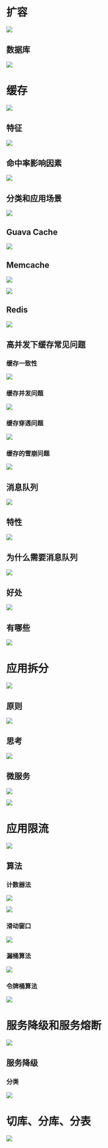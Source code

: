 # 扩容

![](image/Pasted%20image%2020220213214152.png)

## 数据库

![](image/Pasted%20image%2020220213214312.png)

# 缓存

![](image/Pasted%20image%2020220213214538.png)

## 特征

![](image/Pasted%20image%2020220213214625.png)

## 命中率影响因素

![](image/Pasted%20image%2020220213214738.png)

## 分类和应用场景

![](image/Pasted%20image%2020220213214752.png)

## Guava Cache

![](image/Pasted%20image%2020220213214846.png)

## Memcache

![](image/Pasted%20image%2020220213214950.png)

![](image/Pasted%20image%2020220213215123.png)

## Redis

![](image/Pasted%20image%2020220213215356.png)
## 高并发下缓存常见问题

### 缓存一致性

![](image/Pasted%20image%2020220213215746.png)

### 缓存并发问题

![](image/Pasted%20image%2020220213215835.png)

### 缓存穿透问题

![](image/Pasted%20image%2020220213220330.png)

### 缓存的雪崩问题

![](image/Pasted%20image%2020220213220318.png)

## 消息队列

![](image/Pasted%20image%2020220213221738.png)

## 特性

![](image/Pasted%20image%2020220213221840.png)

## 为什么需要消息队列

![](image/Pasted%20image%2020220213222106.png)

## 好处

![](image/Pasted%20image%2020220213222134.png)

## 有哪些

![](image/Pasted%20image%2020220213222210.png)

# 应用拆分

![](image/Pasted%20image%2020220213222424.png)

## 原则

![](image/Pasted%20image%2020220213222533.png)

## 思考

![](image/Pasted%20image%2020220213222639.png)

## 微服务

![](image/Pasted%20image%2020220213222803.png)

![](image/Pasted%20image%2020220213222853.png)

# 应用限流

![](image/Pasted%20image%2020220213223418.png)

## 算法

### 计数器法

![](image/Pasted%20image%2020220213223629.png)

![](image/Pasted%20image%2020220213223657.png)

### 滑动窗口

![](image/Pasted%20image%2020220213223732.png)

### 漏桶算法

![](image/Pasted%20image%2020220213223816.png)

### 令牌桶算法

![](image/Pasted%20image%2020220213223913.png)

# 服务降级和服务熔断

![](image/Pasted%20image%2020220213232019.png)

## 服务降级

 ### 分类

  ![](image/Pasted%20image%2020220213231934.png)

# 切库、分库、分表

![](image/Pasted%20image%2020220213232138.png)

